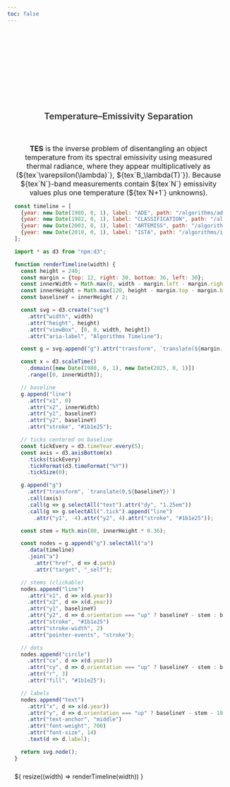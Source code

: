 ```yaml
---
toc: false
---
```


<section class="container">
<div class="hero">
  <h1>TES</h1>
  <h2>Temperature–Emissivity Separation</h2>
</div>


<div class="lead">
    <strong>TES</strong> is the inverse problem of disentangling an object temperature from its spectral emissivity using measured thermal radiance, where they appear multiplicatively as
    (${tex`\varepsilon(\lambda)`}, ${tex`B_\lambda(T)`}). Because ${tex`N`}-band measurements contain ${tex`N`} emissivity values plus one temperature (${tex`N+1`} unknowns).

</div>


```js
const timeline = [
  {year: new Date(1980, 0, 1), label: "ADE", path: "/algorithms/ade", orientation: "up"},
  {year: new Date(1982, 0, 1), label: "CLASSIFICATION", path: "/algorithms/classification", orientation: "down"},
  {year: new Date(2003, 0, 1), label: "ARTEMISS", path: "/algorithms/artemiss", orientation: "up"},
  {year: new Date(2010, 0, 1), label: "ISTA", path: "/algorithms/ista", orientation: "down"}
];
```

```js
import * as d3 from "npm:d3";

function renderTimeline(width) {
  const height = 240;
  const margin = {top: 12, right: 30, bottom: 36, left: 30};
  const innerWidth = Math.max(0, width - margin.left - margin.right);
  const innerHeight = Math.max(120, height - margin.top - margin.bottom);
  const baselineY = innerHeight / 2;

  const svg = d3.create("svg")
    .attr("width", width)
    .attr("height", height)
    .attr("viewBox", [0, 0, width, height])
    .attr("aria-label", "Algorithms Timeline");

  const g = svg.append("g").attr("transform", `translate(${margin.left},${margin.top})`);

  const x = d3.scaleTime()
    .domain([new Date(1980, 0, 1), new Date(2025, 0, 1)])
    .range([0, innerWidth]);

  // baseline
  g.append("line")
    .attr("x1", 0)
    .attr("x2", innerWidth)
    .attr("y1", baselineY)
    .attr("y2", baselineY)
    .attr("stroke", "#1b1e25");

  // ticks centered on baseline
  const tickEvery = d3.timeYear.every(5);
  const axis = d3.axisBottom(x)
    .ticks(tickEvery)
    .tickFormat(d3.timeFormat("%Y"))
    .tickSize(0);

  g.append("g")
    .attr("transform", `translate(0,${baselineY})`)
    .call(axis)
    .call(g => g.selectAll("text").attr("dy", "1.25em"))
    .call(g => g.selectAll(".tick").append("line")
      .attr("y1", -4).attr("y2", 4).attr("stroke", "#1b1e25"));

  const stem = Math.min(80, innerHeight * 0.36);

  const nodes = g.append("g").selectAll("a")
    .data(timeline)
    .join("a")
      .attr("href", d => d.path)
      .attr("target", "_self");

  // stems (clickable)
  nodes.append("line")
    .attr("x1", d => x(d.year))
    .attr("x2", d => x(d.year))
    .attr("y1", baselineY)
    .attr("y2", d => d.orientation === "up" ? baselineY - stem : baselineY + stem)
    .attr("stroke", "#1b1e25")
    .attr("stroke-width", 2)
    .attr("pointer-events", "stroke");

  // dots
  nodes.append("circle")
    .attr("cx", d => x(d.year))
    .attr("cy", d => d.orientation === "up" ? baselineY - stem : baselineY + stem)
    .attr("r", 3)
    .attr("fill", "#1b1e25");

  // labels
  nodes.append("text")
    .attr("x", d => x(d.year))
    .attr("y", d => d.orientation === "up" ? baselineY - stem - 10 : baselineY + stem + 22)
    .attr("text-anchor", "middle")
    .attr("font-weight", 700)
    .attr("font-size", 14)
    .text(d => d.label);

  return svg.node();
}
```

<div class="timeline">${ resize((width) => renderTimeline(width)) }</div>

</section>



<style>

.container {
  max-width: 980px;
  margin: 0 auto;
  padding: 0 1rem;
}

.hero {
  display: flex;
  flex-direction: column;
  align-items: center;
  margin: 2.5rem 0 3rem;
  text-wrap: balance;
  text-align: center;
}

.hero h1 {
  margin: 1rem 0;
  padding: 1rem 0;
  max-width: none;
  font-size: 14vw;
  font-weight: 900;
  line-height: 1;
  background: linear-gradient(30deg, var(--theme-foreground-focus), currentColor);
  -webkit-background-clip: text;
  -webkit-text-fill-color: transparent;
  background-clip: text;
}

.hero h2 {
  margin: 0;
  max-width: 34em;
  font-size: 20px;
  font-style: initial;
  font-weight: 500;
  line-height: 1.5;
  color: var(--theme-foreground-muted);
}

.lead {
  max-width: none !important;
  margin: 0 auto;
  text-align: center;
  color: var(--theme-foreground-muted);
  font-size: 1rem;
}

.timeline {
  max-width: 980px;
  margin: 1.5rem auto 0;
}

@media (min-width: 640px) {
  .hero h1 {
    font-size: 90px;
  }
}

</style>
